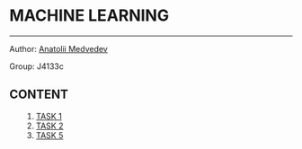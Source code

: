 <h1>MACHINE LEARNING</h1>
<hr></hr>

Author: <a href='https://github.com/mdvdv'>Anatolii Medvedev</a>

Group: J4133c

<a name='000'></a>
<h2>CONTENT</h2>

<ul>
    <ol type='1'>
    <li><a href='#001'>TASK 1</a></li>
    <li><a href='#002'>TASK 2</a></li>
    <li><a href='#005'>TASK 5</a></li>
    </ol>
</ul>